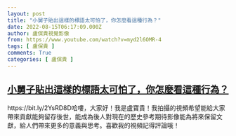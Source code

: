 ```yaml
---
layout: post
title: "小舅子貼出這樣的標語太可怕了，你怎麼看這種行為？"
date: 2022-08-15T06:17:09.000Z
author: 盧保貴視覺影像
from: https://www.youtube.com/watch?v=myd2l6OMR-4
tags: [ 盧保貴 ]
comments: True
categories: [ 盧保貴 ]
---
```

<!--1660544229000-->
[小舅子貼出這樣的標語太可怕了，你怎麼看這種行為？](https://www.youtube.com/watch?v=myd2l6OMR-4)
------

<div>
https://bit.ly/2YsRD8D哈嘍，大家好！我是盧寶貴！我拍攝的視頻希望能給大家帶來貢獻能夠留存後世，能成為後人對現在的歷史參考期待影像能為將來保留文獻，給人們帶來更多的意義與思考。喜歡我的視頻記得評論哦！
</div>
